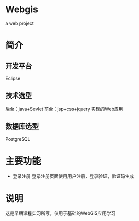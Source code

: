 # Webgis
a web project 
# 简介
## 开发平台
   Eclipse
## 技术选型
   后台：java+Sevlet
   前台：jsp+css+jquery
   实现的Web应用
## 数据库选型
   PostgreSQL
# 主要功能
  + 登录注册
    登录注册页面使用用户注册，登录验证，验证码生成
# 说明
 这是早期课程实习所写，仅用于基础的WebGIS应用学习
